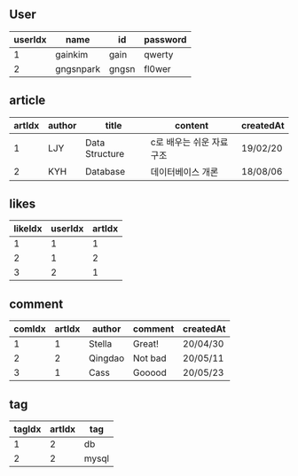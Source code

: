 ## User
| userIdx | name | id | password |
|---------|------|----|----------|
| 1 | gainkim | gain | qwerty |
| 2 | gngsnpark | gngsn | fl0wer |

## article
| artIdx | author | title | content | createdAt |
|--------|--------|-------|---------|-----------|
| 1 | LJY | Data Structure | c로 배우는 쉬운 자료구조 | 19/02/20 |
| 2 | KYH | Database | 데이터베이스 개론 | 18/08/06 |

## likes
| likeIdx | userIdx | artIdx |
|---------|---------|--------|
| 1 | 1 | 1 |
| 2 | 1 | 2 |
| 3 | 2 | 1 |

## comment
| comIdx | artIdx | author | comment | createdAt |
|--------|--------|--------|---------|-----------|
| 1 | 1 | Stella | Great! | 20/04/30 |
| 2 | 2 | Qingdao | Not bad | 20/05/11 |
| 3 | 1 | Cass | Gooood | 20/05/23 |

## tag
| tagIdx | artIdx | tag |
|--------|--------|-----|
| 1 | 2 | db |
| 2 | 2 | mysql |